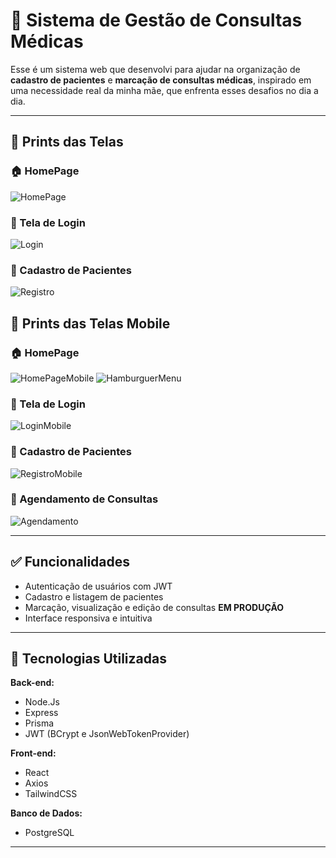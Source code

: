 # 🏥 Sistema de Gestão de Consultas Médicas

Esse é um sistema web que desenvolvi para ajudar na organização de **cadastro de pacientes** e **marcação de consultas médicas**, inspirado em uma necessidade real da minha mãe, que enfrenta esses desafios no dia a dia.

---

## 📸 Prints das Telas

### 🏠 HomePage
![HomePage](https://github.com/user-attachments/assets/86828b36-cb93-4ce0-88e7-1e22fccad03c)

### 🔐 Tela de Login
![Login](https://github.com/user-attachments/assets/6cc64ae5-e552-4df9-ad78-8164298e554c)

### 👥 Cadastro de Pacientes
![Registro](https://github.com/user-attachments/assets/56cc1c2c-dc62-40aa-b6a9-6a6a0f413302)

## 📸 Prints das Telas Mobile

### 🏠 HomePage
![HomePageMobile](https://github.com/user-attachments/assets/909a3cfa-ba6d-485a-86c5-24e7cfb18c10)
![HamburguerMenu](https://github.com/user-attachments/assets/74434c92-6ddd-4bf6-a151-986e3779adad)



### 🔐 Tela de Login
![LoginMobile](https://github.com/user-attachments/assets/06c9db5a-2ccd-482d-a8e9-cff948a97e38)

### 👥 Cadastro de Pacientes
![RegistroMobile](https://github.com/user-attachments/assets/7e09b9cc-6ff5-4877-bd1d-7014010a26c1)


### 📅 Agendamento de Consultas
![Agendamento](./prints/agendamento.png)

---

## ✅ Funcionalidades

- Autenticação de usuários com JWT
- Cadastro e listagem de pacientes
- Marcação, visualização e edição de consultas **EM PRODUÇÃO**
- Interface responsiva e intuitiva

---

## 🚀 Tecnologias Utilizadas

**Back-end:**
- Node.Js
- Express
- Prisma
- JWT (BCrypt e JsonWebTokenProvider)

**Front-end:**
- React
- Axios
- TailwindCSS
  
**Banco de Dados:**
- PostgreSQL

---
